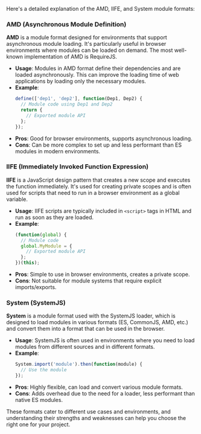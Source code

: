 Here's a detailed explanation of the AMD, IIFE, and System module formats:

### AMD (Asynchronous Module Definition)

**AMD** is a module format designed for environments that support asynchronous module loading. It's particularly useful in browser environments where modules can be loaded on demand. The most well-known implementation of AMD is RequireJS.

- **Usage**: Modules in AMD format define their dependencies and are loaded asynchronously. This can improve the loading time of web applications by loading only the necessary modules.
- **Example**: 
  ```javascript
  define(['dep1', 'dep2'], function(Dep1, Dep2) {
    // Module code using Dep1 and Dep2
    return {
      // Exported module API
    };
  });
  ```
- **Pros**: Good for browser environments, supports asynchronous loading.
- **Cons**: Can be more complex to set up and less performant than ES modules in modern environments.

### IIFE (Immediately Invoked Function Expression)

**IIFE** is a JavaScript design pattern that creates a new scope and executes the function immediately. It's used for creating private scopes and is often used for scripts that need to run in a browser environment as a global variable.

- **Usage**: IIFE scripts are typically included in `<script>` tags in HTML and run as soon as they are loaded.
- **Example**:
  ```javascript
  (function(global) {
    // Module code
    global.MyModule = {
      // Exported module API
    };
  })(this);
  ```
- **Pros**: Simple to use in browser environments, creates a private scope.
- **Cons**: Not suitable for module systems that require explicit imports/exports.

### System (SystemJS)

**System** is a module format used with the SystemJS loader, which is designed to load modules in various formats (ES, CommonJS, AMD, etc.) and convert them into a format that can be used in the browser.

- **Usage**: SystemJS is often used in environments where you need to load modules from different sources and in different formats.
- **Example**:
  ```javascript
  System.import('module').then(function(module) {
    // Use the module
  });
  ```
- **Pros**: Highly flexible, can load and convert various module formats.
- **Cons**: Adds overhead due to the need for a loader, less performant than native ES modules.

These formats cater to different use cases and environments, and understanding their strengths and weaknesses can help you choose the right one for your project.

